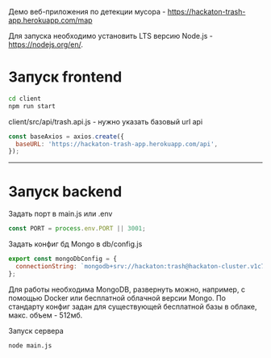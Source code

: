 Демо веб-приложения по детекции мусора - https://hackaton-trash-app.herokuapp.com/map 

Для запуска необходимо установить LTS версию Node.js - https://nodejs.org/en/.

# Запуск frontend

```bash
cd client
npm run start
```

client/src/api/trash.api.js - нужно указать базовый url api

```javascript
const baseAxios = axios.create({
  baseURL: 'https://hackaton-trash-app.herokuapp.com/api',
});
```

<hr/>

# Запуск backend

Задать порт в main.js или .env

```javascript
const PORT = process.env.PORT || 3001;
```

Задать конфиг бд Mongo в db/config.js

```javascript
export const mongoDbConfig = {
  connectionString: `mongodb+srv://hackaton:trash@hackaton-cluster.v1c7f.mongodb.net/hack_db?retryWrites=true&w=majority`,
};
```

Для работы необходима MongoDB, развернуть можно, например, с помощью Docker или бесплатной облачной версии Mongo.
По стандарту конфиг задан для существующей бесплатной базы в облаке, макс. объем - 512мб.

Запуск сервера

```bash
node main.js
```
